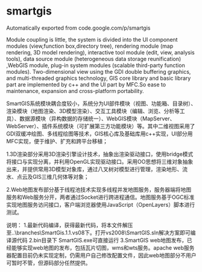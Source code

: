 # smartgis
Automatically exported from code.google.com/p/smartgis

Module coupling is little, the system is divided into the UI component modules (view,function box,directory tree), rendering module (map rendering, 3D model rendering), interactive tool module (edit, view, analysis tools), data source module (heterogeneous data storage reunification) ,WebGIS module, plug-in system modules (scalable third-party function modules). Two-dimensional view using the GDI double buffering graphics, and multi-threaded graphics technology, GIS core library and basic library part are implemented by c++ and the UI part by MFC.So ease to maintenance, expansion and cross-platform portability.

SmartGIS系统模块耦合度较小，系统分为UI部件模块（视图、功能箱、目录树）、渲染模块（地图渲染、3D模型渲染）、交互工具模块（编辑、浏览、分析等工具）、数据源模块（异构数据的存储统一）、WebGIS模块（MapServer、WebServer）、插件系统模块（可扩展第三方功能模块）等。其中二维视图采用了GDI双缓冲绘图、多线程绘图等技术，GIS核心库及基础库用c++实现，UI部分用MFC实现，便于维护、扩充和跨平台移植；

1.3D渲染部分采用3D渲染引擎设计技术，抽象出渲染驱动接口，使用bridge模式将接口与实现分离，并利用OpenGL实现驱动接口。采用OO思想将三维对象抽象出来，并提供常用3D模型对象库，通过八叉树对模型进行管理，渲染地形、流水、点云及GIS三维几何体等对象；

2.Web地图发布部分基于线程池技术实现多线程并发地图服务，服务器端将地图服务和Web服务分开，两者通过Socket进行跨进程通信。地图服务基于OGC标准实现地图服务访问接口，客户端浏览器使用JavaScript（OpenLayers）脚本进行测试。


说明：
1.最新代码编译，获得最新代码，将本文件解压至..\branches\SmartGis.1.1.vs08下。打开vs2008\SmartGIS.sln解决方案即可编译源代码
2.bin目录下 SmartGIS.exe可直接运行
3.SmartGIS web地图发布，已经能够实现web地图的发布，包括瓦片切图，wms和wts服务。apache web服务器配置目前仍未实现定制，仍需用户自己修改配置文件，因此web地图部分不用户可暂时不管，但源码部分任然提供。

